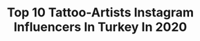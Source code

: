 ---
title: Top 10 Tattoo-Artists Instagram Influencers In Turkey In 2020
description: >-
  Find top tattoo-artists Instagram influencers in Turkey in 2020. Most popular hashtags: #tattoo #ink #art #istanbul.
platform: Instagram
profiles:
  - username: "cerennkarakus"
    fullname: >-
      Ceren Karakuş Dündar
    location: "Turkey"
    followers: 17150
    engagement: 294
    commentsToLikes: 0.016457
    id: ck5zuwh3h36030i14zpowu3uv
    verified: false
    hashtags: "#blackwork, #tattooist, #peony, #art"
  - username: "bobrossss"
    fullname: >-
      fati ölmez
    location: "Turkey"
    followers: 34952
    engagement: 1196
    commentsToLikes: 0.008450
    id: ck6u8g4jfreb20j71ryajr6w0
    verified: false
    hashtags: "#10kas, #mustafakemalatat, #cany, #stayhome"
  - username: "cansuolga"
    fullname: >-
      Cansu Olga
    location: "Turkey"
    followers: 37123
    engagement: 240
    commentsToLikes: 0.011152
    id: ck6tk2m6g3vwa0j71m4wue78q
    verified: false
    hashtags: "#tattoodesign, #hamse, #tattoodo, #equilatera"
  - username: "tattoofatiherdal"
    fullname: >-
      Fatih Erdal
    location: "Turkey"
    followers: 101068
    engagement: 503
    commentsToLikes: 0.270805
    id: ck6u8foqdrbmb0j7136pum2o9
    verified: false
    hashtags: "#aga, #tattoo, #tattoocekilis, #tattooartist"
  - username: "fashionablover"
    fullname: >-
      Tuana Schumacher
    location: "Turkey"
    followers: 106693
    engagement: 118
    commentsToLikes: 0.146923
    id: ck5q7sgbw2x4j0i11l90ooe69
    verified: false
    hashtags: "#motorsiklet, #streetlooks, #koyyestyle, #dresses"
  - username: "resulodabas"
    fullname: >-
      Resul Odabas
    location: "Turkey"
    followers: 80564
    engagement: 119
    commentsToLikes: 0.009291
    id: ck5zuwyur36ur0i14c06qkdxo
    verified: false
    hashtags: "#cook, #vsco, #blackandwhitetattoo, #tattoo2me"
  - username: "ugurhasekin"
    fullname: >-
      Ugur Hasekin | Tattooer
    location: "Turkey"
    followers: 18165
    engagement: 240
    commentsToLikes: 0.010134
    id: ck5hhj5358hy30i114qja69qo
    verified: false
    hashtags: "#davinci, #thedeathofsocrates, #david, #realitictattoo"
  - username: "melektastekin_tattooer"
    fullname: >-
      Melek Taştekin
    location: "Turkey"
    followers: 107287
    engagement: 248
    commentsToLikes: 0.027127
    id: ck14jj3xkkm3x0i197nq1p94u
    verified: false
    hashtags: "#colortattooartist, #melektastekin, #tattooer, #backtothefuture"
  - username: "oykucengiz"
    fullname: >-
      Öykü Cengiz
    location: "Turkey"
    followers: 86603
    engagement: 668
    commentsToLikes: 0.020591
    id: ck13d77e340uj0i19uvor01ck
    verified: true
    hashtags: "#sketch, #tattoo, #face, #2020"
  - username: "taylanulukir"
    fullname: >-
      Taylan Ulukır
    location: "Turkey"
    followers: 37478
    engagement: 1981
    commentsToLikes: 0.003142
    id: ck15sblwuc6pq0i19u8x1vpp6
    verified: false
    hashtags: "#koifish, #artist, #dragon, #cherryblossom"
---